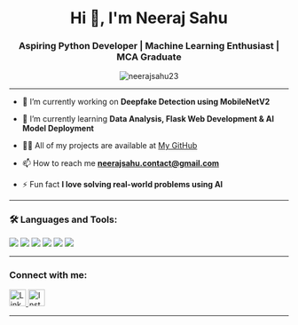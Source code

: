<h1 align="center">Hi 👋, I'm Neeraj Sahu</h1>
<h3 align="center">Aspiring Python Developer | Machine Learning Enthusiast | MCA Graduate</h3>

<p align="center">
  <img src="https://komarev.com/ghpvc/?username=neerajsahu23&label=Profile%20views&color=0e75b6&style=flat" alt="neerajsahu23" />
</p>

---

- 🔭 I’m currently working on **Deepfake Detection using MobileNetV2**

- 🌱 I’m currently learning **Data Analysis, Flask Web Development & AI Model Deployment**

- 👨‍💻 All of my projects are available at [My GitHub](https://github.com/neerajsahu27)

- 📫 How to reach me **neerajsahu.contact@gmail.com**

- ⚡ Fun fact **I love solving real-world problems using AI**

---

### 🛠️ Languages and Tools:

<p align="left">
  <img src="https://img.shields.io/badge/Python-3776AB?style=for-the-badge&logo=python&logoColor=white"/>
  <img src="https://img.shields.io/badge/Flask-000000?style=for-the-badge&logo=flask&logoColor=white"/>
  <img src="https://img.shields.io/badge/Colab-F9AB00?style=for-the-badge&logo=googlecolab&logoColor=white"/>
  <img src="https://img.shields.io/badge/GitHub-181717?style=for-the-badge&logo=github&logoColor=white"/>
  <img src="https://img.shields.io/badge/Jupyter-F37626?style=for-the-badge&logo=jupyter&logoColor=white"/>
  <img src="https://img.shields.io/badge/HTML-E34F26?style=for-the-badge&logo=html5&logoColor=white"/>
</p>

---

<h3 align="left">Connect with me:</h3>
<p align="left">
  <a href="https://www.linkedin.com/in/neerajsahu27/" target="_blank">
    <img src="https://cdn-icons-png.flaticon.com/512/174/174857.png" alt="LinkedIn" height="30" width="30" />
  </a>
  <a href="https://www.instagram.com/neeraj_s.ahu/" target="_blank">
    <img src="https://cdn-icons-png.flaticon.com/512/174/174855.png" alt="Instagram" height="30" width="30" />
  </a>
</p>



---

